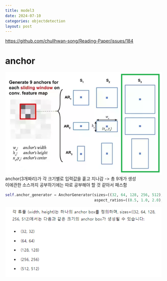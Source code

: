 ```yaml
---
title: model3
date: 2024-07-10
categories: objectdetection
layout: post
---
```

https://github.com/chullhwan-song/Reading-Paper/issues/184

# anchor

![anchor](/assets/hnv/anchor2.png)
anchor(3개짜리)가 각 크기별로 입력값을 훝고 지나감 -> 총 9개가 생성  
이에관한 소스까지 공부하기에는 따로 공부해야 할 것 같아서 패스함


```python
self.anchor_generator = AnchorGenerator(sizes=((32, 64, 128, 256, 512),),
                                        aspect_ratios=((0.5, 1.0, 2.0),))
```
![anchor](/assets/hnv/anchor3.png)